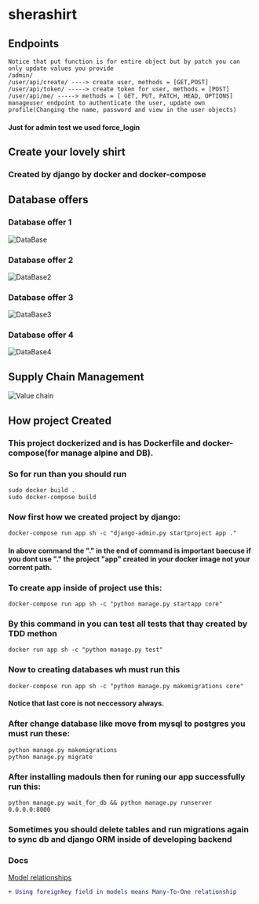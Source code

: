 # sherashirt
## Endpoints
```
Notice that put function is for entire object but by patch you can only update values you provide
/admin/
/user/api/create/ ----> create user, methods = [GET,POST]
/user/api/token/ -----> create token for user, methods = [POST]
/user/api/me/ -----> methods = [ GET, PUT, PATCH, HEAD, OPTIONS] manageuser endpoint to authenticate the user, update own profile(Changing the name, password and view in the user objects)
```
#### Just for admin test we used force_login

## Create your lovely shirt
### Created by django by docker and docker-compose

## Database offers
### Database offer 1
![DataBase](/media_root_tmp/sherashirt_databases.png)
### Database offer 2
![DataBase2](/media_root_tmp/database2.png)
### Database offer 3
![DataBase3](/media_root_tmp/database3.png)
### Database offer 4
![DataBase4](/media_root_tmp/database4.png)


## Supply Chain Management 
![Value chain](/media_root_tmp/value_chain.png)



## How project Created
### This project dockerized and is has Dockerfile and docker-compose(for manage alpine and DB).
### So for run than you should run
```
sudo docker build .
sudo docker-compose build
```
### Now first how we created project by django:
```
docker-compose run app sh -c "django-admin.py startproject app ."
```

#### In above command the "." in the end of command is important baecuse if you dont use "." the project "app" created in your docker image not your corrent path.
### To create app inside of project use this:
```
docker-compose run app sh -c "python manage.py startapp core"
```

### By this command in you can test all tests that thay created by TDD methon
```
docker run app sh -c "python manage.py test"
```
### Now to creating databases wh must run this
```
docker-compose run app sh -c "python manage.py makemigrations core"
```
#### Notice that last core is not neccessory always.
### After change database like move from mysql to postgres you must run these:
```
python manage.py makemigrations
python manage.py migrate
```
### After installing madouls then for runing our app successfully run this:
```
python manage.py wait_for_db && python manage.py runserver 0.0.0.0:8000
```
### Sometimes you should delete tables and run migrations again to sync db and django ORM inside of developing backend

### Docs
[Model relationships](https://docs.djangoproject.com/en/3.1/topics/db/examples/)

```diff
+ Using foreignkey field in models means Many-To-One relationship
```
